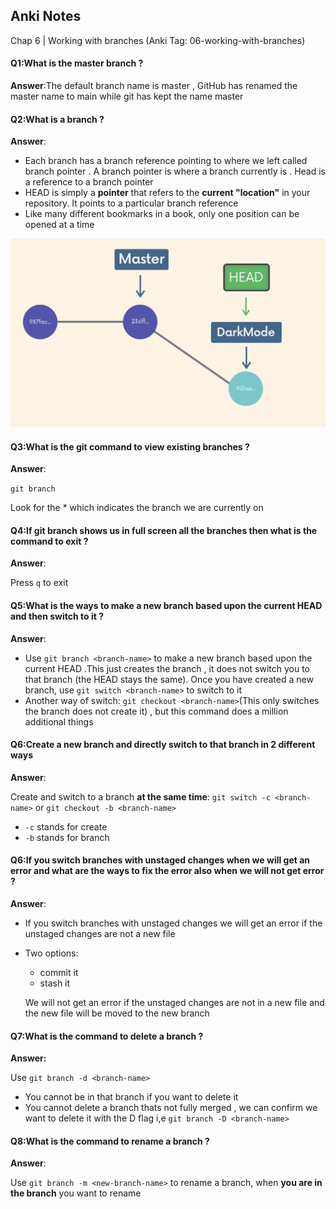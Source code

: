 ## Anki Notes 

Chap 6 | Working with branches (Anki Tag: 06-working-with-branches)

#### Q1:What is the master branch ? 

**Answer**:The default branch name is master ,  GitHub has renamed the  master name to main while git has kept the name master 

#### Q2:What is a branch ? 

**Answer**:

- Each branch has a branch reference pointing to where we left called branch pointer . A branch pointer is where a branch currently is . Head is a reference to a branch pointer 
- HEAD is simply a **pointer** that refers to the **current "location"** in your repository. It points to a particular branch reference
- Like many different bookmarks in a book, only one position can be opened at a time

![head](../../Assets/head.png)

#### Q3:What is the git command to view existing branches ?

**Answer**:

`git branch`

Look for the * which indicates the branch we are currently on 

#### Q4:If git branch shows us in full screen all the branches then what is the command to exit  ? 

**Answer**:

Press `q` to exit

#### Q5:What is the  ways  to make a new branch based upon the current HEAD and then switch to it ?

**Answer**:

- Use `git branch <branch-name>` to make a new branch based upon the current HEAD .This just creates the branch , it does not switch you to that branch (the HEAD stays the same). Once you have created a new branch, use `git switch <branch-name>` to switch to it
- Another way of switch: `git checkout <branch-name>`(This only switches the branch does not create it) , but this command does a million additional things

#### Q6:Create a new branch and directly switch to that branch in 2 different ways 

**Answer**:

Create and switch to a branch **at the same time**: `git switch -c <branch-name>` or `git checkout -b <branch-name>`

- `-c` stands for create
- `-b` stands for branch

#### Q6:If you switch branches with unstaged changes when we will get an error and what are the ways to fix the error also when we will not get error ? 

**Answer**:

- If you switch branches with unstaged changes we will get an error if the unstaged changes are not a new file 

- Two options:

  - commit it 
  - stash it 

  We will not get an error if the unstaged changes are not in a new file and the new file will be moved to the new branch 

#### Q7:What is the command to delete a branch ? 

**Answer:**

Use `git branch -d <branch-name>`

- You cannot be in that branch if you want to delete it
- You cannot delete a branch thats not fully merged , we can confirm we want to delete it with the D flag i,e `git branch -D <branch-name>`

#### Q8:What is the command to rename a branch ? 

**Answer**:

Use `git branch -m <new-branch-name>` to rename a branch, when **you are in the branch** you want to rename

